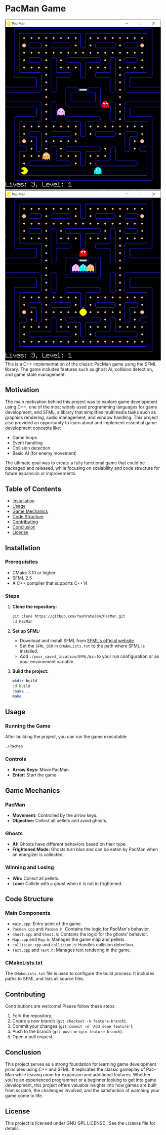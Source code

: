 # PacMan Game 
![img.png](img.png)
![img_1.png](img_1.png)
This is a C++ implementation of the classic PacMan game using the SFML library. The game includes features such as ghost AI, collision detection, and game state management.

## Motivation
The main motivation behind this project was to explore game development using C++, one of the most widely used programming languages for game development, and SFML, a library that simplifies multimedia tasks such as graphics rendering, audio management, and window handling. This project also provided an opportunity to learn about and implement essential game development concepts like:
- Game loops
- Event handling
- Collision detection
- Basic AI (for enemy movement)

The ultimate goal was to create a fully functional game that could be packaged and released, while focusing on scalability and code structure for future expansion or improvements.



## Table of Contents
- [Installation](#installation)
- [Usage](#usage)
- [Game Mechanics](#game-mechanics)
- [Code Structure](#code-structure)
- [Contributing](#contributing)
- [Conclusion](#conclusion)
- [License](#license)

## Installation

### Prerequisites
- CMake 3.10 or higher
- SFML 2.5
- A C++ compiler that supports C++14

### Steps
1. **Clone the repository:**
    ```sh
    git clone https://github.com/YashPatel04/PacMan.git
    cd PacMan
    ```

2. **Set up SFML:**
    - Download and install SFML from [SFML's official website](https://www.sfml-dev.org/download.php).
    - Set the `SFML_DIR` in `CMakeLists.txt` to the path where SFML is installed.
    - Add `./your_saved_location/SFML/bin` to your run configuration or as your environment variable.
3. **Build the project:**
    ```sh
    mkdir build
    cd build
    cmake ..
    make
    ```

## Usage

### Running the Game
After building the project, you can run the game executable:
```sh
./PacMan
```

### Controls
- **Arrow Keys:** Move PacMan
- **Enter:** Start the game

## Game Mechanics

### PacMan
- **Movement:** Controlled by the arrow keys.
- **Objective:** Collect all pellets and avoid ghosts.

### Ghosts
- **AI:** Ghosts have different behaviors based on their type.
- **Frightened Mode:** Ghosts turn blue and can be eaten by PacMan when an energizer is collected.

### Winning and Losing
- **Win:** Collect all pellets.
- **Lose:** Collide with a ghost when it is not in frightened.

## Code Structure

### Main Components
- `main.cpp`: Entry point of the game.
- `Pacman.cpp` and `Pacman.h`: Contains the logic for PacMan's behavior.
- `Ghost.cpp` and `Ghost.h`: Contains the logic for the ghosts' behavior.
- `Map.cpp` and `Map.h`: Manages the game map and pellets.
- `collision.cpp` and `collision.h`: Handles collision detection.
- `Text.cpp` and `Text.h`: Manages text rendering in the game.

### CMakeLists.txt
The `CMakeLists.txt` file is used to configure the build process. It includes paths to SFML and lists all source files.

## Contributing
Contributions are welcome! Please follow these steps:
1. Fork the repository.
2. Create a new branch (`git checkout -b feature-branch`).
3. Commit your changes (`git commit -m 'Add some feature'`).
4. Push to the branch (`git push origin feature-branch`).
5. Open a pull request.

## Conclusion
This project serves as a strong foundation for learning game development principles using C++ and SFML. It replicates the classic gameplay of Pac-Man while leaving room for expansion and additional features. Whether you're an experienced programmer or a beginner looking to get into game development, this project offers valuable insights into how games are built from scratch, the challenges involved, and the satisfaction of watching your game come to life.



## License
This project is licensed under GNU GPL LICENSE
. See the `LICENSE` file for details.